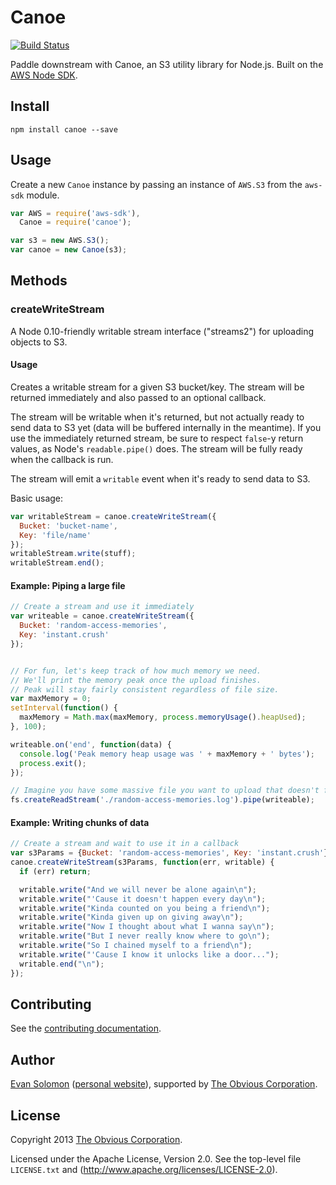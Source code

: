 # Canoe

[![Build Status](https://secure.travis-ci.org/Obvious/canoe.png?branch=master)](http://travis-ci.org/Obvious/canoe)

Paddle downstream with Canoe, an S3 utility library for Node.js. Built on the [AWS Node SDK](https://github.com/aws/aws-sdk-js).

## Install

`npm install canoe --save`

## Usage

Create a new `Canoe` instance by passing an instance of `AWS.S3` from the `aws-sdk` module.

```javascript
var AWS = require('aws-sdk'),
  Canoe = require('canoe');

var s3 = new AWS.S3();
var canoe = new Canoe(s3);
```

## Methods

### createWriteStream

A Node 0.10-friendly writable stream interface ("streams2") for uploading objects to S3.

#### Usage

Creates a writable stream for a given S3 bucket/key. The stream will be returned immediately and also passed to an optional callback.

The stream will be writable when it's returned, but not actually ready to send data to S3 yet (data will be buffered internally in the meantime). If you use the immediately returned stream, be sure to respect `false`-y return values, as Node's `readable.pipe()` does. The stream will be fully ready when the callback is run.

The stream will emit a `writable` event when it's ready to send data to S3.

Basic usage:

```javascript
var writableStream = canoe.createWriteStream({
  Bucket: 'bucket-name',
  Key: 'file/name'
});
writableStream.write(stuff);
writableStream.end();
```

#### Example: Piping a large file

```javascript
// Create a stream and use it immediately
var writeable = canoe.createWriteStream({
  Bucket: 'random-access-memories',
  Key: 'instant.crush'
});


// For fun, let's keep track of how much memory we need.
// We'll print the memory peak once the upload finishes.
// Peak will stay fairly consistent regardless of file size.
var maxMemory = 0;
setInterval(function() {
  maxMemory = Math.max(maxMemory, process.memoryUsage().heapUsed);
}, 100);

writeable.on('end', function(data) {
  console.log('Peak memory heap usage was ' + maxMemory + ' bytes');
  process.exit();
});

// Imagine you have some massive file you want to upload that doesn't fit into memory
fs.createReadStream('./random-access-memories.log').pipe(writeable);
```

#### Example: Writing chunks of data

```javascript
// Create a stream and wait to use it in a callback
var s3Params = {Bucket: 'random-access-memories', Key: 'instant.crush'};
canoe.createWriteStream(s3Params, function(err, writable) {
  if (err) return;

  writable.write("And we will never be alone again\n");
  writable.write("'Cause it doesn't happen every day\n");
  writable.write("Kinda counted on you being a friend\n");
  writable.write("Kinda given up on giving away\n");
  writable.write("Now I thought about what I wanna say\n");
  writable.write("But I never really know where to go\n");
  writable.write("So I chained myself to a friend\n");
  writable.write("'Cause I know it unlocks like a door...");
  writable.end("\n");
});
```


## Contributing

See the [contributing documentation](https://github.com/Obvious/canoe/tree/master/CONTRIBUTING.md).

## Author

[Evan Solomon](https://github.com/evansolomon) ([personal website](http://evansolomon.me/)), supported by [The Obvious Corporation](http://obvious.com/).

## License

Copyright 2013 [The Obvious Corporation](http://obvious.com/).

Licensed under the Apache License, Version 2.0. See the top-level file `LICENSE.txt` and (http://www.apache.org/licenses/LICENSE-2.0).


